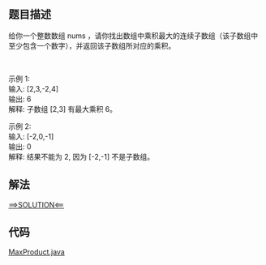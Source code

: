 ## 题目描述

给你一个整数数组 nums ，请你找出数组中乘积最大的连续子数组（该子数组中至少包含一个数字），并返回该子数组所对应的乘积。

 

示例 1:
<br>输入: [2,3,-2,4]
<br>输出: 6
<br>解释: 子数组 [2,3] 有最大乘积 6。

示例 2:
<br>输入: [-2,0,-1]
<br>输出: 0
<br>解释: 结果不能为 2, 因为 [-2,-1] 不是子数组。

## 解法

[==>SOLUTION<==](https://leetcode-cn.com/problems/maximum-product-subarray/solution/cheng-ji-zui-da-zi-shu-zu-by-leetcode-solution/)

## 代码

[MaxProduct.java](https://github.com/Marshal7cc/leetcode-java/blob/master/src/dp/MaxProduct.java)

